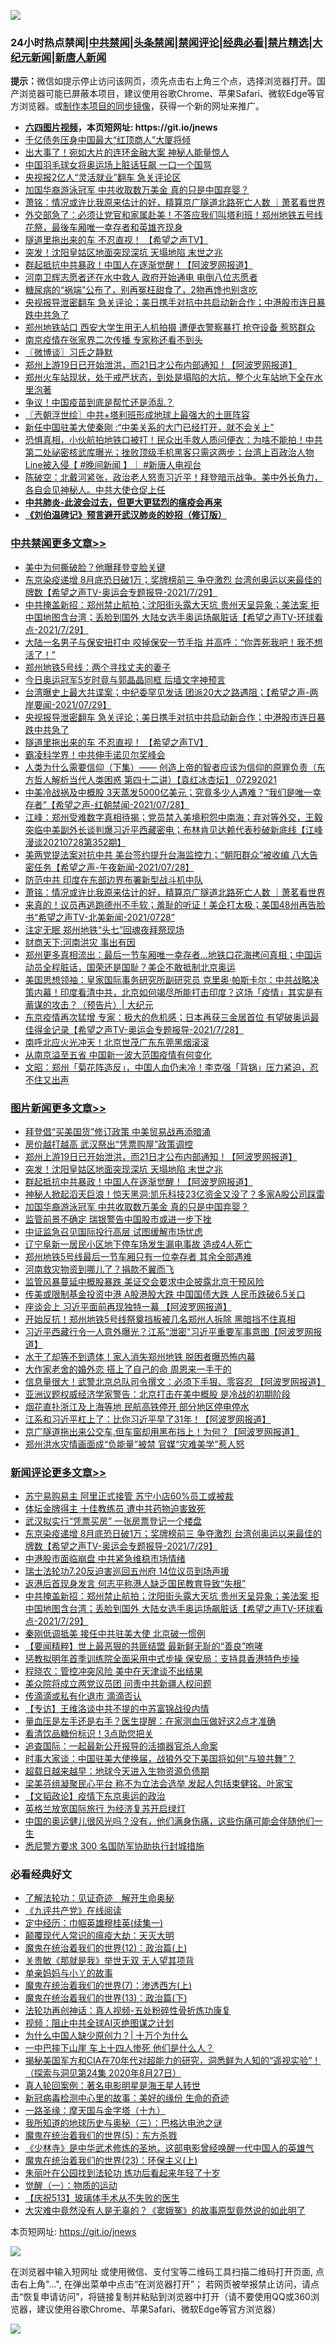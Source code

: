 ![](https://raw.githubusercontent.com/fqnews/bnews/master/64photo/fqnews-qr.jpg)

<div id="tt">
<h3>24小时热点禁闻|<a href="#%E4%B8%AD%E5%85%B1%E7%A6%81%E9%97%BB%E6%9B%B4%E5%A4%9A%E6%96%87%E7%AB%A0">中共禁闻</a>|<a href="#%E5%9B%BE%E7%89%87%E6%96%B0%E9%97%BB%E6%9B%B4%E5%A4%9A%E6%96%87%E7%AB%A0">头条禁闻</a>|<a href="#%E6%96%B0%E9%97%BB%E8%AF%84%E8%AE%BA%E6%9B%B4%E5%A4%9A%E6%96%87%E7%AB%A0">禁闻评论|<a href="#%E5%BF%85%E7%9C%8B%E7%BB%8F%E5%85%B8%E5%A5%BD%E6%96%87">经典必看|<a href="/video.md#%E7%A6%81%E7%89%87%E7%B2%BE%E9%80%89">禁片精选</a>|<a href="https://github.com/fqnews/djy/blob/master/gb/nf1351518.md#1">大纪元新闻</a>|<a href="https://github.com/fqnews/ntdtv/blob/master/gb/prog204.md#1">新唐人新闻</a></h3>
<div><b>提示：</b>微信如提示停止访问该网页，须先点击右上角三个点，选择浏览器打开。国产浏览器可能已屏蔽本项目，建议使用谷歌Chrome、苹果Safari、微软Edge等官方浏览器。或<a href="https://github.com/fqnews/bnews/blob/master/%E5%88%B6%E4%BD%9Cgit%E7%A6%81%E9%97%BB%E9%95%9C%E5%83%8F.md">制作本项目的同步镜像</a>，获得一个新的网址来推广。</div>
<ul>
<li><b><a href="http://d1.bdrive.tk/64.mp4" target="_blank">六四图片视频</a>，本页短网址: https://git.io/jnews</b></li>
<li><a href="/cnnews/20210729/1596169.md">千亿债务压身中国最大“红顶商人”大厦将倾</a></li>
<li><a href="/cnnews/20210729/1596322.md">出大事了！宛如大片的连环金融大案 神秘人能量惊人</a></li>
<li><a href="/headline/20210729/1596123.md">中国羽毛球女将奥运场上脏话狂飙 一口一个国骂</a></li>
<li><a href="/comments/20210729/1596103.md">央视报2亿人“灵活就业”翻车 急关评论区</a></li>
<li><a href="/topimagenews/20210729/1596095.md">加国华裔游泳冠军 中共收取数万美金 真的只是中国弃婴？</a></li>
<li><a href="/cbnews/20210729/1596280.md">萧铭：情况或许比我原来估计的好，精算京广隧道北路死亡人数 ｜萧茗看世界</a></li>
<li><a href="/bannedvideo/20210729/1596306.md">外交部急了：必须让党官和家属赴美！不答应我们叫塔利班！郑州地铁五号线花祭，最後车厢唯一幸存者和英雄齐现身</a></li>
<li><a href="/comments/20210729/1596423.md">隧道里拖出来的车 不忍直视！ 【希望之声TV】</a></li>
<li><a href="/topimagenews/20210729/1596459.md">突发！沈阳皇姑区地面突现深坑 天塌地陷 末世之兆</a></li>
<li><a href="/topimagenews/20210729/1596290.md">群起抵抗中共暴政！中国人在逐渐觉醒！【阿波罗网报道】</a></li>
<li><a href="/cnnews/20210729/1596099.md">河南卫辉志愿者还在水中救人 政府开始通电 电倒八位志愿者</a></li>
<li><a href="/health/20210729/1596371.md">糖尿病的“祸端”公布了，别再冤枉甜食了，2物再馋也别贪吃</a></li>
<li><a href="/cbnews/20210729/1596509.md">央视报导泄密翻车 急关评论；美日携手对抗中共启动新合作；中港股市连日暴跌中共急了</a></li>
<li><a href="/cnnews/20210729/1596347.md">郑州地铁站口 西安大学生用无人机拍摄 遭便衣警察暴打 抢夺设备 惹怒群众</a></li>
<li><a href="/cnnews/20210729/1596136.md">南京疫情在张家界二次传播 专家称还看不到头</a></li>
<li><a href="/ssgc/20210729/1596318.md">〖微博谈〗习氏之静默</a></li>
<li><a href="/topimagenews/20210729/1596552.md">郑州上游19日已开始泄洪，而21日才公布内部通知！【阿波罗网报道】</a></li>
<li><a href="/bannedvideo/20210729/1596394.md">郑州火车站现状，处于戒严状态，到处是塌陷的大坑，整个火车站地下全在水里泡著</a></li>
<li><a href="/cnnews/20210729/1596124.md">争议！中国疫苗到底是帮忙还是添乱？</a></li>
<li><a href="/ssgc/20210729/1596268.md">〖兲朝浮世绘〗中共+塔利班形成地球上最强大的土匪阵容</a></li>
<li><a href="/headline/20210729/1596404.md">新任中国驻美大使秦刚 :“中美关系的大门已经打开，就不会关上”</a></li>
<li><a href="/bannedvideo/20210729/1596170.md">恐惧真相，小伙航拍地铁口被打！民众出手救人质问便衣：为啥不能拍！中共第二处祕密核武库曝光；挫败顶级手机黑客只需这两步；台湾上百政治人物Line被入侵【 #晚间新闻 】｜ #新唐人电视台</a></li>
<li><a href="/bannedvideo/20210729/1596488.md">陈破空：北戴河紧张，政治老人怒责习近平！拜登暗示战争。美中外长角力，各自会见神秘人。中共大使仓促上任</a></li>
<li><b><a href="/comments/20200211/1275071.md" target="_blank">中共肺炎-此波会过去，但更大更猛烈的瘟疫会再来</a></b></li>
<li><b><a href="/comments/20200207/1272816.md" target="_blank">《刘伯温碑记》预言避开武汉肺炎的妙招（修订版）</a></b></li>
</ul>
</div>

<div class="catlist">
<h3><a href="/cbnews/" target="_blank">中共禁闻</a><span><a href="/cbnews/" target="_blank" rel="nofollow">更多文章>></a></span></h3>
<ul>
<li><a href="/cbnews/20210730/1596696.md" target="_blank">美中为何撕破脸？他曝拜登变脸关键</a></li>
<li><a href="/comments/20210730/1596689.md" target="_blank">东京染疫递增 8月底恐日破1万；奖牌榜前三 争夺激烈 台湾创奥运以来最佳的牌数【希望之声TV-奥运会专题报导-2021/7/29】</a></li>
<li><a href="/comments/20210730/1596658.md" target="_blank">中共掩盖新招：郑州禁止航拍；沈阳街头露大天坑  贵州天呈异象；美法案 拒中国地图含台湾；丢脸到国外 大陆女选手奥运场飙脏话【希望之声TV-环球看点-2021/7/29】</a></li>
<li><a href="/cbnews/20210729/1596605.md" target="_blank">大陆一名男子与保安扭打中 咬掉保安一节手指 并高呼：“你弄死我吧！我不想活了！”</a></li>
<li><a href="/cbnews/20210729/1596554.md" target="_blank">郑州地铁5号线：两个寻找丈夫的妻子</a></li>
<li><a href="/cbnews/20210729/1596553.md" target="_blank">今日奥运冠军5岁时竟与郭晶晶同框 后墙文字神预言</a></li>
<li><a href="/comments/20210729/1596525.md" target="_blank">台湾曝史上最大共谍案；中纪委罕见发话 团派20大之路遇阻；【希望之声-两岸要闻-2021/07/29】</a></li>
<li><a href="/cbnews/20210729/1596509.md" target="_blank">央视报导泄密翻车 急关评论；美日携手对抗中共启动新合作；中港股市连日暴跌中共急了</a></li>
<li><a href="/comments/20210729/1596423.md" target="_blank">隧道里拖出来的车 不忍直视！ 【希望之声TV】</a></li>
<li><a href="/cbnews/20210729/1596409.md" target="_blank">霸凌科学界！中共伸手诺贝尔奖峰会</a></li>
<li><a href="/comments/20210729/1596408.md" target="_blank">人类为什么需要信仰（下集）—— 创造上帝的智者应该为信仰的原罪负责（东方哲人解析当代人类困惑  第四十二讲）【袁红冰杏坛】 07292021</a></li>
<li><a href="/comments/20210729/1596334.md" target="_blank">中美冷战祸及中概股  3天蒸发5000亿美元；究竟多少人遇难？“我们是唯一幸存者”【希望之声-红朝禁闻-2021/07/28】</a></li>
<li><a href="/cbnews/20210729/1596319.md" target="_blank">江峰：郑州受难数字真相待揭；党员禁入美境积怨中南海；弃对等外交，王毅突临中美副外长谈判爆习近平西藏密电；布林肯见达赖代表秒破新底线【江峰漫谈20210728第352期】</a></li>
<li><a href="/comments/20210729/1596315.md" target="_blank">美两党提法案对抗中共 美台签约提升台海监控力；“朝阳群众”被收编 八大告密任务【希望之声-午夜新闻-2021/07/28】</a></li>
<li><a href="/cbnews/20210729/1596307.md" target="_blank">防范中共 印度在东部边界布署新型战斗机中队</a></li>
<li><a href="/cbnews/20210729/1596280.md" target="_blank">萧铭：情况或许比我原来估计的好，精算京广隧道北路死亡人数 ｜萧茗看世界</a></li>
<li><a href="/comments/20210729/1596275.md" target="_blank">来真的！议员再逃跑德州不手软；羞耻的听证！美企打太极；美国48州再告脸书“希望之声TV-北美新闻-2021/0728”</a></li>
<li><a href="/cbnews/20210729/1596271.md" target="_blank">注定无眠 郑州地铁“头七”回魂夜拜祭现场</a></li>
<li><a href="/cbnews/20210729/1596235.md" target="_blank">财商天下:河南洪灾 事出有因</a></li>
<li><a href="/comments/20210729/1596206.md" target="_blank">郑州更多真相流出：最后一节车厢唯一幸存者&#8230;地铁口花海拷问真相；中国运动员全程脏话，国荣还是国耻？美企不敢抵制北京奥运</a></li>
<li><a href="/cbnews/20210729/1596193.md" target="_blank">美国思想领袖：皇家国际事务研究所副研究员 克里奥‧帕斯卡尔：中共战略决策内幕！印度看清中共，北京如何竭尽所能打击印度？这场「疫情」其实是有蓄谋的攻击？（预告片）| 大纪元</a></li>
<li><a href="/comments/20210729/1596189.md" target="_blank">东京疫情再次猛增 专家：极大的危机感；日本再获三金居首位 有望破奥运最佳得金记录【希望之声TV-奥运会专题报导-2021/7/28】</a></li>
<li><a href="/cbnews/20210729/1596158.md" target="_blank">南呼北应火光冲天！北京世茂广东东莞黑烟滚滚</a></li>
<li><a href="/cbnews/20210729/1596134.md" target="_blank">从南京溢至五省 中国新一波大范围疫情有何变化</a></li>
<li><a href="/cbnews/20210729/1596133.md" target="_blank">文昭：郑州「菊花阵造反」，中国人血仍未冷！李克强「背锅」压力紧迫，忍不住又出声</a></li>

</ul>
</div>
<div class="catlist">
<h3><a href="/topimagenews/" target="_blank">图片新闻</a><span><a href="/topimagenews/" target="_blank" rel="nofollow">更多文章>></a></span></h3>
<ul>
<li><a href="/topimagenews/20210730/1596693.md" target="_blank">拜登倡“买美国货”修订政策 中美贸易战再添暗涌</a></li>
<li><a href="/topimagenews/20210730/1596662.md" target="_blank">房价越打越高 武汉祭出“凭票购屋”政策调控</a></li>
<li><a href="/topimagenews/20210729/1596552.md" target="_blank">郑州上游19日已开始泄洪，而21日才公布内部通知！【阿波罗网报道】</a></li>
<li><a href="/topimagenews/20210729/1596459.md" target="_blank">突发！沈阳皇姑区地面突现深坑 天塌地陷 末世之兆</a></li>
<li><a href="/topimagenews/20210729/1596290.md" target="_blank">群起抵抗中共暴政！中国人在逐渐觉醒！【阿波罗网报道】</a></li>
<li><a href="/topimagenews/20210729/1596289.md" target="_blank">神秘人掀起滔天巨浪！惊天黑洞:凯乐科技23亿资金又没了？多家A股公司踩雷</a></li>
<li><a href="/topimagenews/20210729/1596095.md" target="_blank">加国华裔游泳冠军 中共收取数万美金 真的只是中国弃婴？</a></li>
<li><a href="/topimagenews/20210729/1596022.md" target="_blank">监管前景不确定 瑞银警告中国股市或进一步下挫</a></li>
<li><a href="/topimagenews/20210729/1596005.md" target="_blank">中证监急召见国际投行高层 试图缓解市场忧虑</a></li>
<li><a href="/topimagenews/20210728/1595773.md" target="_blank">辽宁阜新一居民小区地下停车场发生漏电事故 造成4人死亡</a></li>
<li><a href="/topimagenews/20210728/1595730.md" target="_blank">郑州地铁5号线最后一节车厢只有一位幸存者 其余全部遇难</a></li>
<li><a href="/topimagenews/20210728/1595527.md" target="_blank">河南救灾物资到哪儿了？捐款不翼而飞</a></li>
<li><a href="/topimagenews/20210727/1595249.md" target="_blank">监管风暴蔓延中概股暴跌 美证交会要求中企披露北京干预风险</a></li>
<li><a href="/topimagenews/20210727/1595248.md" target="_blank">传美或限制基金投资中港 A股港股大跌 中国国债大跌 人民币跌破6.5关口</a></li>
<li><a href="/topimagenews/20210727/1595082.md" target="_blank">座谈会上 习近平面前再现独特一幕 【阿波罗网报道】</a></li>
<li><a href="/topimagenews/20210727/1595016.md" target="_blank">开始反抗！郑州地铁5号线祭奠挡板被几名郑州人拆除 黑暗挡不住真相</a></li>
<li><a href="/topimagenews/20210727/1595015.md" target="_blank">习近平西藏行令一人意外曝光？江系“泄密”习近平重要军事意图【阿波罗网报道】</a></li>
<li><a href="/topimagenews/20210727/1594820.md" target="_blank">水干了却等不到遗体！家人消失郑州地铁 脱困者曝恐怖内幕</a></li>
<li><a href="/topimagenews/20210727/1594801.md" target="_blank">大作家老舍的婚外恋 搭上了自己的命 周恩来一手干的</a></li>
<li><a href="/topimagenews/20210726/1594428.md" target="_blank">信息量很大！武警北京总队司令撰文：必须下手狠、零容忍 【阿波罗网报道】</a></li>
<li><a href="/topimagenews/20210726/1594218.md" target="_blank">亚洲议题权威经济学家警告：北京打击在美中概股 是冷战的初期阶段</a></li>
<li><a href="/topimagenews/20210726/1594119.md" target="_blank">烟花直扑浙江及上海等地 民航高铁停开 部分地区停电停水</a></li>
<li><a href="/topimagenews/20210725/1593930.md" target="_blank">江系和习近平杠上了：比你习近平早了31年！【阿波罗网报道】</a></li>
<li><a href="/topimagenews/20210725/1593795.md" target="_blank">京广隧道拖出来公交车,但车窗却用黑布挡上！为何？【阿波罗网报道】</a></li>
<li><a href="/topimagenews/20210725/1593649.md" target="_blank">郑州洪水灾情画面成“负能量”被禁 官媒“灾难美学”惹人怒</a></li>

</ul>
</div>
<div class="catlist">
<h3><a href="/comments/" target="_blank">新闻评论</a><span><a href="/comments/" target="_blank" rel="nofollow">更多文章>></a></span></h3>
<ul>
<li><a href="/comments/20210730/1596701.md" target="_blank">苏宁易购易主 阿里正式接管 苏宁小店60%员工或被裁</a></li>
<li><a href="/comments/20210730/1596695.md" target="_blank">体坛金牌得主 十佳教练员 遭中共药物迫害致死</a></li>
<li><a href="/comments/20210730/1596691.md" target="_blank">武汉拟实行“凭票买房” 一张房票登记一个楼盘</a></li>
<li><a href="/comments/20210730/1596689.md" target="_blank">东京染疫递增 8月底恐日破1万；奖牌榜前三 争夺激烈 台湾创奥运以来最佳的牌数【希望之声TV-奥运会专题报导-2021/7/29】</a></li>
<li><a href="/comments/20210730/1596674.md" target="_blank">中港股市面临崩盘 中共紧急维稳市场情绪</a></li>
<li><a href="/comments/20210730/1596673.md" target="_blank">瑞士法轮功7.20反迫害巡回五州府 14位议员到场声援</a></li>
<li><a href="/comments/20210730/1596661.md" target="_blank">返港后首现身发言 何志平称港人缺乏国民教育导致“失根”</a></li>
<li><a href="/comments/20210730/1596658.md" target="_blank">中共掩盖新招：郑州禁止航拍；沈阳街头露大天坑  贵州天呈异象；美法案 拒中国地图含台湾；丢脸到国外 大陆女选手奥运场飙脏话【希望之声TV-环球看点-2021/7/29】</a></li>
<li><a href="/comments/20210730/1596647.md" target="_blank">秦刚低调抵美 接任中共驻美大使 北京破一惯例</a></li>
<li><a href="/comments/20210730/1596630.md" target="_blank">【要闻精粹】世上最恶狠的共匪结盟 最新鲜无耻的“善良”咆哮</a></li>
<li><a href="/comments/20210730/1596629.md" target="_blank">惩教拟明年首季训练院全面采用中式步操 保安局：支持具香港特色步操</a></li>
<li><a href="/comments/20210730/1596628.md" target="_blank">程晓农：管控冲突风险 美中在天津谈不出结果</a></li>
<li><a href="/comments/20210729/1596623.md" target="_blank">美众院将成立两党议员团 问责中共新疆人权问题</a></li>
<li><a href="/comments/20210729/1596622.md" target="_blank">传滴滴或私有化退市 滴滴否认</a></li>
<li><a href="/comments/20210729/1596617.md" target="_blank">【专访】王维洛谈中共不提的中苏富锦战役内情</a></li>
<li><a href="/comments/20210729/1596616.md" target="_blank">量血压是左手还是右手？医生提醒：在家测血压做好这2点才准确</a></li>
<li><a href="/comments/20210729/1596615.md" target="_blank">看清饮品糖份标识！3点助您把关</a></li>
<li><a href="/comments/20210729/1596582.md" target="_blank">追查国际：一起最新公开报导的活摘器官杀人命案</a></li>
<li><a href="/comments/20210729/1596581.md" target="_blank">时事大家谈：中国驻美大使换届，战狼外交下美国将如何“与狼共舞”？</a></li>
<li><a href="/comments/20210729/1596579.md" target="_blank">超载日越来越早：地球今天进入生物资源负债期</a></li>
<li><a href="/comments/20210729/1596569.md" target="_blank">梁美芬组凝聚民心平台 称不为立法会选举 发起人包括束健铭、叶家宝</a></li>
<li><a href="/comments/20210729/1596568.md" target="_blank">【文韬政论】疫情下东京奥运的政治</a></li>
<li><a href="/comments/20210729/1596560.md" target="_blank">英格兰放宽国际旅行 为经济复苏开启绿灯</a></li>
<li><a href="/comments/20210729/1596557.md" target="_blank">中国的奥运健儿很风光吗？没有，他们满身伤痛，这些伤痛可能会伴随他们一生</a></li>
<li><a href="/comments/20210729/1596531.md" target="_blank">悉尼警方要求 300 名国防军协助执行封城措施</a></li>

</ul>
</div>

<div class="catlist">
<h3>必看经典好文</h3>
<ul>
<li><a href="/comments/20200307/1289968.md" target="_blank">了解法轮功：见证奇迹　解开生命奥秘</a></li>
<li><a href="/bookonline/20131116/201057.md" target="_blank">《九评共产党》在线阅读</a></li>
<li><a href="/tculture/20161028/606931.md" target="_blank">定中经历：巾帼英雄穆桂英(续集一)</a></li>
<li><a href="/comments/20200619/783185.md" target="_blank">颠覆现代人常识的瘟疫大劫：天灭大明</a></li>
<li><a href="/topimagenews/20180601/951286.md" target="_blank">魔鬼在统治着我们的世界(12)：政治篇(上)</a></li>
<li><a href="/topimagenews/20170331/738673.md" target="_blank">关贵敏《那就是我》举世无双 无人望其项背</a></li>
<li><a href="/cbnews/20210518/1548912.md" target="_blank">单亲妈妈与小丫的故事</a></li>
<li><a href="/topimagenews/20180527/948369.md" target="_blank">魔鬼在统治着我们的世界(7)：渗透西方(上)</a></li>
<li><a href="/topimagenews/20180602/951960.md" target="_blank">魔鬼在统治着我们的世界(13)：政治篇(下)</a></li>
<li><a href="/comments/20190516/1128964.md" target="_blank">法轮功再创神话：真人视频-五处粉碎性骨折炼功康复</a></li>
<li><a href="/comments/20201221/1451945.md" target="_blank">视频：阻止中共全球AI灭绝图谋之计划</a></li>
<li><a href="/ssgc/20200715/1360940.md" target="_blank">为什么中国人缺少原创力？| 十万个为什么</a></li>
<li><a href="/cbnews/20200611/1343057.md" target="_blank">一中巴摔下山崖 车上十四人惨死 他们是什么人？</a></li>
<li><a href="/cbnews/20200828/1386804.md" target="_blank">揭秘美国军方和CIA在70年代对超能力的研究，洞悉鲜为人知的“遥视实验”！（探索与洞见第24集 2020年8月27日）</a></li>
<li><a href="/comments/20200523/1332915.md" target="_blank">真人轮回案例：著名电影明星是海王星人转世</a></li>
<li><a href="/cbnews/20210421/1530674.md" target="_blank">新冠病毒检测中心里的故事：美好的缘份 生命的奇迹</a></li>
<li><a href="/topimagenews/20180327/919935.md" target="_blank">一路圣缘：摩天国与金字塔（十九）</a></li>
<li><a href="/tculture/xiulian/20170726/797589.md" target="_blank">我所知道的地球历史与奥秘（三）：巴格达电池之谜</a></li>
<li><a href="/topimagenews/20180524/946967.md" target="_blank">魔鬼在统治着我们的世界(5)：东方杀戮</a></li>
<li><a href="/comments/20201013/1412612.md" target="_blank">《少林寺》是中华武术修炼的圣地，这部电影曾经唤醒一代中国人的英雄气</a></li>
<li><a href="/ssgc/20180904/993719.md" target="_blank">魔鬼在统治着我们的世界(23)：环保主义(上)</a></li>
<li><a href="/comments/20210216/1488271.md" target="_blank">朱丽叶在公园找到法轮功 炼功后看起来年轻了十岁</a></li>
<li><a href="/comments/20200810/1377609.md" target="_blank">觉醒（一）：物质的运动</a></li>
<li><a href="/cbnews/20210526/1554325.md" target="_blank">【庆祝513】玻璃体手术从不失败的医生</a></li>
<li><a href="/lifebaike/20210511/1544066.md" target="_blank">大灾难中竟然没有人是无辜的？《窦娥冤》的故事原型竟然说的如此明了</a></li>

</ul>
</div>

本页短网址: https://git.io/jnews

![](https://raw.githubusercontent.com/fqnews/bnews/master/64photo/fqnews-qr.jpg)

在浏览器中输入短网址 或使用微信、支付宝等二维码工具扫描二维码打开页面, 点击右上角"...", 在弹出菜单中点击“在浏览器打开”； 若网页被举报禁止访问，请点击“恢复申请访问”，将链接复制并粘贴到浏览器中打开（请不要使用QQ或360浏览器，建议使用谷歌Chrome、苹果Safari、微软Edge等官方浏览器）

![](https://raw.githubusercontent.com/fqnews/bnews/master/64photo/wx.jpg)